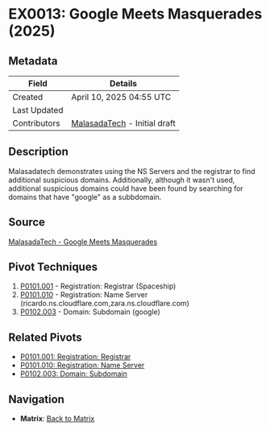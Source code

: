 # EX0013: Google Meets Masquerades (2025)

## Metadata
| Field          | Details                                      |
|----------------|----------------------------------------------|
| Created        | April 10, 2025 04:55 UTC                    |
| Last Updated   |                      |
| Contributors   | [MalasadaTech](../contributors.md#malasadatech) - Initial draft |

## Description
Malasadatech demonstrates using the NS Servers and the registrar to find additional suspicious domains. Additionally, although it wasn't used, additional suspicious domains could have been found by searching for domains that have "google" as a subbdomain.

## Source
[MalasadaTech - Google Meets Masquerades](https://x.com/MalasadaTech/status/1904055117378453638)

## Pivot Techniques
1. [P0101.001](../pivots/P0101.001.md) - Registration: Registrar (Spaceship)
2. [P0101.010](../pivots/P0101.010.md) - Registration: Name Server (ricardo.ns.cloudflare.com,zara.ns.cloudflare.com)
3. [P0102.003](../pivots/P0102.003.md) - Domain: Subdomain (google)

## Related Pivots
- [P0101.001: Registration: Registrar](../pivots/P0101.001.md)
- [P0101.010: Registration: Name Server](../pivots/P0101.010.md)
- [P0102.003: Domain: Subdomain](../pivots/P0102.003.md)

## Navigation
- **Matrix**: [Back to Matrix](../matrix.md)